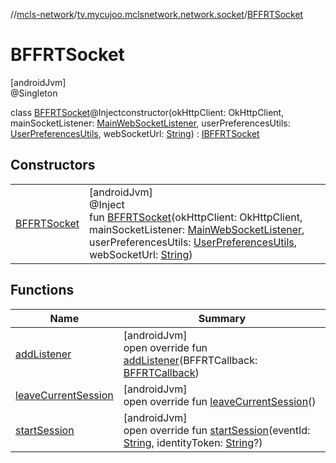 //[mcls-network](../../../index.md)/[tv.mycujoo.mclsnetwork.network.socket](../index.md)/[BFFRTSocket](index.md)

# BFFRTSocket

[androidJvm]\
@Singleton

class [BFFRTSocket](index.md)@Injectconstructor(okHttpClient: OkHttpClient, mainSocketListener: [MainWebSocketListener](../-main-web-socket-listener/index.md), userPreferencesUtils: [UserPreferencesUtils](../../tv.mycujoo.mclsnetwork.util/-user-preferences-utils/index.md), webSocketUrl: [String](https://kotlinlang.org/api/latest/jvm/stdlib/kotlin/-string/index.html)) : [IBFFRTSocket](../-i-b-f-f-r-t-socket/index.md)

## Constructors

| | |
|---|---|
| [BFFRTSocket](-b-f-f-r-t-socket.md) | [androidJvm]<br>@Inject<br>fun [BFFRTSocket](-b-f-f-r-t-socket.md)(okHttpClient: OkHttpClient, mainSocketListener: [MainWebSocketListener](../-main-web-socket-listener/index.md), userPreferencesUtils: [UserPreferencesUtils](../../tv.mycujoo.mclsnetwork.util/-user-preferences-utils/index.md), webSocketUrl: [String](https://kotlinlang.org/api/latest/jvm/stdlib/kotlin/-string/index.html)) |

## Functions

| Name | Summary |
|---|---|
| [addListener](add-listener.md) | [androidJvm]<br>open override fun [addListener](add-listener.md)(BFFRTCallback: [BFFRTCallback](../-b-f-f-r-t-callback/index.md)) |
| [leaveCurrentSession](leave-current-session.md) | [androidJvm]<br>open override fun [leaveCurrentSession](leave-current-session.md)() |
| [startSession](start-session.md) | [androidJvm]<br>open override fun [startSession](start-session.md)(eventId: [String](https://kotlinlang.org/api/latest/jvm/stdlib/kotlin/-string/index.html), identityToken: [String](https://kotlinlang.org/api/latest/jvm/stdlib/kotlin/-string/index.html)?) |
